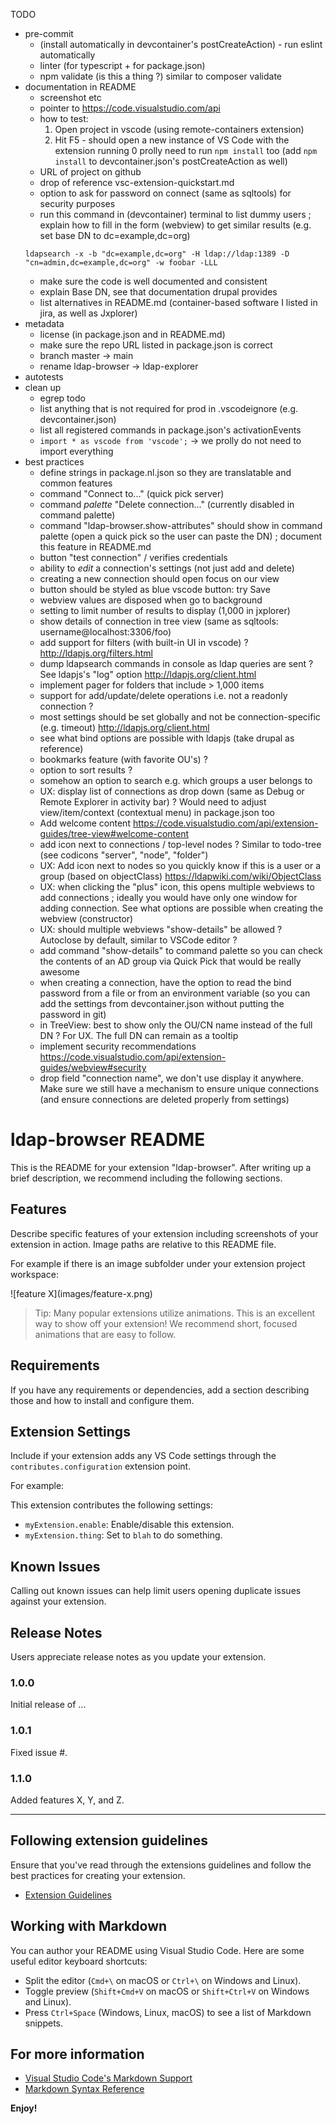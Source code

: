 TODO
- pre-commit
  - (install automatically in devcontainer's postCreateAction) - run eslint automatically
  - linter (for typescript + for package.json)
  - npm validate (is this a thing ?) similar to composer validate
- documentation in README
  - screenshot etc
  - pointer to https://code.visualstudio.com/api
  - how to test:
    1. Open project in vscode (using remote-containers extension)
    2. Hit F5 - should open a new instance of VS Code with the extension running
    0 prolly need to run `npm install` too (add `npm install` to devcontainer.json's postCreateAction as well)
  - URL of project on github
  - drop of reference vsc-extension-quickstart.md
  - option to ask for password on connect (same as sqltools) for security purposes
  - run this command in (devcontainer) terminal to list dummy users ; explain how to fill in the form (webview) to get similar results (e.g. set base DN to dc=example,dc=org)
  ```
  ldapsearch -x -b "dc=example,dc=org" -H ldap://ldap:1389 -D "cn=admin,dc=example,dc=org" -w foobar -LLL
  ```
  - make sure the code is well documented and consistent
  - explain Base DN, see that documentation drupal provides
  - list alternatives in README.md (container-based software I listed in jira, as well as Jxplorer)
- metadata
  - license (in package.json and in README.md)
  - make sure the repo URL listed in package.json is correct
  - branch master -> main
  - rename ldap-browser -> ldap-explorer
- autotests
- clean up
  - egrep todo
  - list anything that is not required for prod in .vscodeignore (e.g. devcontainer.json)
  - list all registered commands in package.json's activationEvents
  - `import * as vscode from 'vscode';` -> we prolly do not need to import everything
- best practices
  - define strings in package.nl.json so they are translatable and common
features
  - command "Connect to..." (quick pick server)
  - command *palette* "Delete connection..." (currently disabled in command palette)
  - command "ldap-browser.show-attributes" should show in command palette (open a quick pick so the user can paste the DN) ; document this feature in README.md
  - button "test connection" / verifies credentials
  - ability to *edit* a connection's settings (not just add and delete)
  - creating a new connection should open focus on our view
  - button should be styled as blue vscode button: try <vscode-button>Save</vscode-button>
  - webview values are disposed when go to background
  - setting to limit number of results to display (1,000 in jxplorer)
  - show details of connection in tree view (same as sqltools: username@localhost:3306/foo)
  - add support for filters (with built-in UI in vscode) ? http://ldapjs.org/filters.html
  - dump ldapsearch commands in console as ldap queries are sent ? See ldapjs's "log" option http://ldapjs.org/client.html
  - implement pager for folders that include > 1,000 items
  - support for add/update/delete operations i.e. not a readonly connection ?
  - most settings should be set globally and not be connection-specific (e.g. timeout) http://ldapjs.org/client.html
  - see what bind options are possible with ldapjs (take drupal as reference)
  - bookmarks feature (with favorite OU's) ?
  - option to sort results ?
  - somehow an option to search e.g. which groups a user belongs to
  - UX: display list of connections as drop down (same as Debug or Remote Explorer in activity bar) ? Would need to adjust view/item/context (contextual menu) in package.json too
  - Add welcome content https://code.visualstudio.com/api/extension-guides/tree-view#welcome-content
  - add icon next to connections / top-level nodes ? Similar to todo-tree (see codicons "server", "node", "folder")
  - UX: Add icon next to nodes so you quickly know if this is a user or a group (based on objectClass) https://ldapwiki.com/wiki/ObjectClass
  - UX: when clicking the "plus" icon, this opens multiple webviews to add connections ; ideally you would have only one window for adding connection. See what options are possible when creating the webview (constructor)
  - UX: should multiple webviews "show-details" be allowed ? Autoclose by default, similar to VSCode editor ?
  - add command "show-details" to command palette so you can check the contents of an AD group via Quick Pick that would be really awesome
  - when creating a connection, have the option to read the bind password from a file or from an environment variable (so you can add the settings from devcontainer.json without putting the password in git)
  - in TreeView: best to show only the OU/CN name instead of the full DN ? For UX. The full DN can remain as a tooltip
  - implement security recommendations https://code.visualstudio.com/api/extension-guides/webview#security
  - drop field "connection name", we don't use display it anywhere. Make sure we still have a mechanism to ensure unique connections (and ensure connections are deleted properly from settings)

# ldap-browser README

This is the README for your extension "ldap-browser". After writing up a brief description, we recommend including the following sections.

## Features

Describe specific features of your extension including screenshots of your extension in action. Image paths are relative to this README file.

For example if there is an image subfolder under your extension project workspace:

\!\[feature X\]\(images/feature-x.png\)

> Tip: Many popular extensions utilize animations. This is an excellent way to show off your extension! We recommend short, focused animations that are easy to follow.

## Requirements

If you have any requirements or dependencies, add a section describing those and how to install and configure them.

## Extension Settings

Include if your extension adds any VS Code settings through the `contributes.configuration` extension point.

For example:

This extension contributes the following settings:

* `myExtension.enable`: Enable/disable this extension.
* `myExtension.thing`: Set to `blah` to do something.

## Known Issues

Calling out known issues can help limit users opening duplicate issues against your extension.

## Release Notes

Users appreciate release notes as you update your extension.

### 1.0.0

Initial release of ...

### 1.0.1

Fixed issue #.

### 1.1.0

Added features X, Y, and Z.

---

## Following extension guidelines

Ensure that you've read through the extensions guidelines and follow the best practices for creating your extension.

* [Extension Guidelines](https://code.visualstudio.com/api/references/extension-guidelines)

## Working with Markdown

You can author your README using Visual Studio Code. Here are some useful editor keyboard shortcuts:

* Split the editor (`Cmd+\` on macOS or `Ctrl+\` on Windows and Linux).
* Toggle preview (`Shift+Cmd+V` on macOS or `Shift+Ctrl+V` on Windows and Linux).
* Press `Ctrl+Space` (Windows, Linux, macOS) to see a list of Markdown snippets.

## For more information

* [Visual Studio Code's Markdown Support](http://code.visualstudio.com/docs/languages/markdown)
* [Markdown Syntax Reference](https://help.github.com/articles/markdown-basics/)

**Enjoy!**

